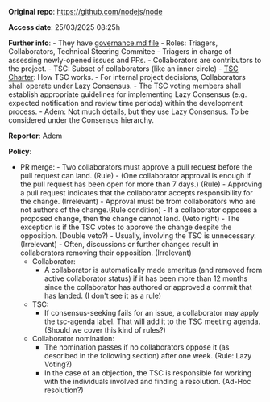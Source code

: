 **Original repo**: https://github.com/nodejs/node

**Access date**: 25/03/2025 08:25h

**Further info**: 
    - They have [governance.md file]( https://github.com/nodejs/node/blob/main/GOVERNANCE.md)
    - Roles: Triagers, Collaborators, Technical Steering Commitee
        - Triagers in charge of assessing newly-opened issues and PRs.
        - Collaborators are contributors to the project.
        - TSC: Subset of collaborators (like an inner circle)
    - [TSC Charter](https://github.com/nodejs/TSC/blob/dc5595efcf09ceddb5cff01dce1518951f85df33/TSC-Charter.md): How TSC works.
        - For internal project decisions, Collaborators shall operate under Lazy Consensus. 
        - The TSC voting members shall establish appropriate guidelines for implementing Lazy Consensus (e.g. expected notification and review time periods) within the development process.
        - Adem: Not much details, but they use Lazy Consensus. To be considered under the Consensus hierarchy.

**Reporter**: Adem

**Policy**: 
  - PR merge:
        - Two collaborators must approve a pull request before the pull request can land. (Rule)
        - (One collaborator approval is enough if the pull request has been open for more than 7 days.) (Rule)
        - Approving a pull request indicates that the collaborator accepts responsibility for the change. (Irrelevant)
        - Approval must be from collaborators who are not authors of the change.(Rule condition)
        - If a collaborator opposes a proposed change, then the change cannot land. (Veto right)
        - The exception is if the TSC votes to approve the change despite the opposition. (Double veto?)
        - Usually, involving the TSC is unnecessary. (Irrelevant)
        - Often, discussions or further changes result in collaborators removing their opposition. (Irrelevant)
    - Collaborator:
        - A collaborator is automatically made emeritus (and removed from active collaborator status) if it has been more than 12 months since the collaborator has authored or approved a commit that has landed. (I don't see it as a rule)
    - TSC:
        - If consensus-seeking fails for an issue, a collaborator may apply the tsc-agenda label. That will add it to the TSC meeting agenda. (Should we cover this kind of rules?)
    - Collaborator nomination:
        - The nomination passes if no collaborators oppose it (as described in the following section) after one week. (Rule: Lazy Voting?)
        - In the case of an objection, the TSC is responsible for working with the individuals involved and finding a resolution. (Ad-Hoc resolution?)
